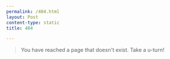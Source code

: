 ```yaml
---
permalink: /404.html
layout: Post
content-type: static
title: 404

---
```


> You have reached a page that doesn't exist. Take a u-turn!

